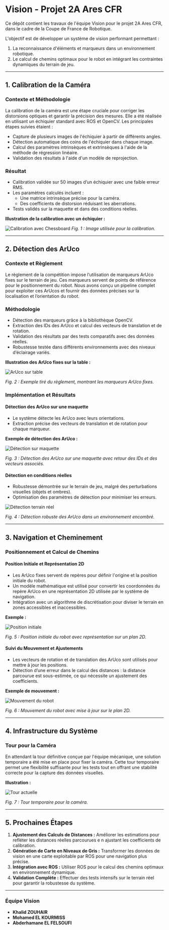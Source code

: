 # Vision - Projet 2A Ares CFR

Ce dépôt contient les travaux de l'équipe Vision pour le projet 2A Ares CFR, dans le cadre de la Coupe de France de Robotique. 

L'objectif est de développer un système de vision performant permettant :
1. La reconnaissance d'éléments et marqueurs dans un environnement robotique.
2. Le calcul de chemins optimaux pour le robot en intégrant les contraintes dynamiques du terrain de jeu.

---

## **1. Calibration de la Caméra**

### **Contexte et Méthodologie**
La calibration de la caméra est une étape cruciale pour corriger les distorsions optiques et garantir la précision des mesures. 
Elle a été réalisée en utilisant un échiquier standard avec ROS et OpenCV. Les principales étapes suivies étaient :
- Capture de plusieurs images de l'échiquier à partir de différents angles.
- Détection automatique des coins de l'échiquier dans chaque image.
- Calcul des paramètres intrinsèques et extrinsèques à l'aide de la méthode de régression linéaire.
- Validation des résultats à l'aide d'un modèle de reprojection.

### **Résultat**
- Calibration validée sur 50 images d’un échiquier avec une faible erreur RMS.
- Les paramètres calculés incluent :
  - Une matrice intrinsèque précise pour la caméra.
  - Des coefficients de distorsion réduisant les aberrations.
- Tests validés sur la maquette et dans des conditions réelles.

**Illustration de la calibration avec un échiquier :**

![Calibration avec Chessboard](images/calibration_chessboard.png)
*Fig. 1 : Image utilisée pour la calibration.*

---

## **2. Détection des ArUco**

### **Contexte et Règlement**
Le règlement de la compétition impose l’utilisation de marqueurs ArUco fixes sur le terrain de jeu. Ces marqueurs servent de points 
de référence pour le positionnement du robot. Nous avons conçu un pipeline complet pour exploiter ces ArUcos et fournir des données 
précises sur la localisation et l’orientation du robot.

### **Méthodologie**
- Détection des marqueurs grâce à la bibliothèque OpenCV.
- Extraction des IDs des ArUco et calcul des vecteurs de translation et de rotation.
- Validation des résultats par des tests comparatifs avec des données réelles.
- Robustesse testée dans différents environnements avec des niveaux d’éclairage variés.

**Illustration des ArUco fixes sur la table :**

![ArUco sur table](images/aruco_table_reglement.jpg)


*Fig. 2 : Exemple tiré du règlement, montrant les marqueurs ArUco fixes.*

### **Implémentation et Résultats**

#### **Détection des ArUco sur une maquette**
- Le système détecte les ArUco avec leurs orientations.
- Extraction précise des vecteurs de translation et de rotation pour chaque marqueur.

**Exemple de détection des ArUco :**

![Détection sur maquette](images/aruco_detection_maquette.png)


*Fig. 3 : Détection des ArUco sur une maquette avec retour des IDs et des vecteurs associés.*

#### **Détection en conditions réelles**
- Robustesse démontrée sur le terrain de jeu, malgré des perturbations visuelles (objets et ombres).
- Optimisation des paramètres de détection pour minimiser les erreurs.

![Détection terrain réel](images/aruco_detection_terrain.jpg)


*Fig. 4 : Détection robuste des ArUco dans un environnement encombré.*

---

## **3. Navigation et Cheminement**

### **Positionnement et Calcul de Chemins**

#### **Position Initiale et Représentation 2D**
- Les ArUco fixes servent de repères pour définir l'origine et la position initiale du robot.
- Un modèle mathématique est utilisé pour convertir les coordonnées du repère ArUco en une représentation 2D utilisée par le système 
de navigation.
- Intégration avec un algorithme de discrétisation pour diviser le terrain en zones accessibles et inaccessibles.

**Exemple :**

![Position initiale](images/path_robot_initial.jpg)


*Fig. 5 : Position initiale du robot avec représentation sur un plan 2D.*

#### **Suivi du Mouvement et Ajustements**
- Les vecteurs de rotation et de translation des ArUco sont utilisés pour mettre à jour les positions.
- Détection d’une erreur dans le calcul des distances : la distance parcourue est sous-estimée, ce qui nécessite un ajustement 
des coefficients.

**Exemple de mouvement :**

![Mouvement du robot](images/path_robot_movement.jpg)


*Fig. 6 : Mouvement du robot avec mise à jour sur le plan 2D.*

---

## **4. Infrastructure du Système**

### **Tour pour la Caméra**
En attendant la tour définitive conçue par l'équipe mécanique, une solution temporaire a été mise en place pour fixer la caméra. 
Cette tour temporaire permet une flexibilité suffisante pour les tests tout en offrant une stabilité correcte pour la capture 
des données visuelles.

**Illustration :**

![Tour actuelle](images/camera_tower.jpg)


*Fig. 7 : Tour temporaire pour la caméra.*

---

## **5. Prochaines Étapes**

1. **Ajustement des Calculs de Distances :** Améliorer les estimations pour refléter les distances réelles parcourues e
n ajustant les coefficients de calibration.
2. **Génération de Carte en Niveaux de Gris :** Transformer les données de vision en une carte exploitable par ROS pour 
une navigation plus précise.
3. **Intégration avec ROS :** Utiliser ROS pour le calcul des chemins optimaux en environnement dynamique.
4. **Validation Complète :** Effectuer des tests intensifs sur le terrain réel pour garantir la robustesse du système.

---

### **Équipe Vision**
- **Khalid ZOUHAIR**
- **Mohamed EL KOURMISS**
- **Abderhamane EL FELSOUFI**